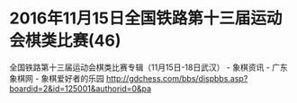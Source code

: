 # 2016年11月15日全国铁路第十三届运动会棋类比赛(46)

全国铁路第十三届运动会棋类比赛专辑（11月15日-18日武汉） - 象棋资讯 - 广东象棋网 - 象棋爱好者的乐园  http://gdchess.com/bbs/dispbbs.asp?boardid=2&id=125001&authorid=0&pa